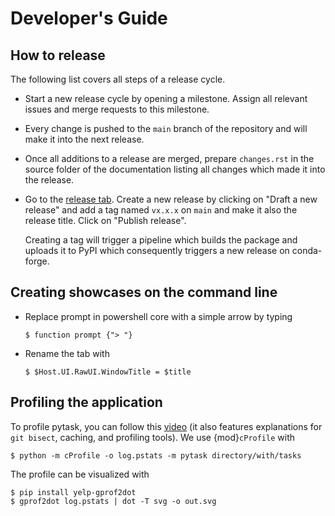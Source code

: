 # Developer's Guide

## How to release

The following list covers all steps of a release cycle.

- Start a new release cycle by opening a milestone. Assign all relevant issues and merge
  requests to this milestone.

- Every change is pushed to the `main` branch of the repository and will make it into
  the next release.

- Once all additions to a release are merged, prepare `changes.rst` in the source folder
  of the documentation listing all changes which made it into the release.

- Go to the [release tab](https://github.com/pytask-dev/pytask/releases). Create a new
  release by clicking on "Draft a new release" and add a tag named `vx.x.x` on `main`
  and make it also the release title. Click on "Publish release".

  Creating a tag will trigger a pipeline which builds the package and uploads it to PyPI
  which consequently triggers a new release on conda-forge.

## Creating showcases on the command line

- Replace prompt in powershell core with a simple arrow by typing

  ```console
  $ function prompt {"> "}
  ```

- Rename the tab with

  ```console
  $ $Host.UI.RawUI.WindowTitle = $title
  ```

## Profiling the application

To profile pytask, you can follow this
[video](https://www.youtube.com/watch?v=qiZyDLEJHh0) (it also features explanations for
`git bisect`, caching, and profiling tools). We use {mod}`cProfile` with

```console
$ python -m cProfile -o log.pstats -m pytask directory/with/tasks
```

The profile can be visualized with

```console
$ pip install yelp-gprof2dot
$ gprof2dot log.pstats | dot -T svg -o out.svg
```
